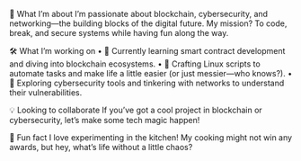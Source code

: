 🎯 What I’m about
I’m passionate about blockchain, cybersecurity, and networking—the building blocks of the digital future. My mission? To code, break, and secure systems while having fun along the way.

🛠️ What I’m working on
	•	🌱 Currently learning smart contract development and diving into blockchain ecosystems.
	•	🔧 Crafting Linux scripts to automate tasks and make life a little easier (or just messier—who knows?).
	•	🧩 Exploring cybersecurity tools and tinkering with networks to understand their vulnerabilities.

💡 Looking to collaborate
If you’ve got a cool project in blockchain or cybersecurity, let’s make some tech magic happen!

🍳 Fun fact
I love experimenting in the kitchen! My cooking might not win any awards, but hey, what’s life without a little chaos?

<!---
baobaodevour/baobaodevour is a ✨ special ✨ repository because its `README.md` (this file) appears on your GitHub profile.
You can click the Preview link to take a look at your changes.
--->
